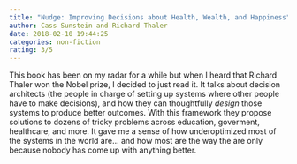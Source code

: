 ```yaml
---
title: "Nudge: Improving Decisions about Health, Wealth, and Happiness"
author: Cass Sunstein and Richard Thaler
date: 2018-02-10 19:44:25
categories: non-fiction
rating: 3/5
---
```


This book has been on my radar for a while but when I heard that Richard Thaler won the Nobel prize, I decided to just read it. It talks about decision architects (the people in charge of setting up systems where other people have to make decisions), and how they can thoughtfully _design_ those systems to produce better outcomes. With this framework they propose solutions to dozens of tricky problems across education, goverment, healthcare, and more. It gave me a sense of how underoptimized most of the systems in the world are... and how most are the way the are only because nobody has come up with anything better.
